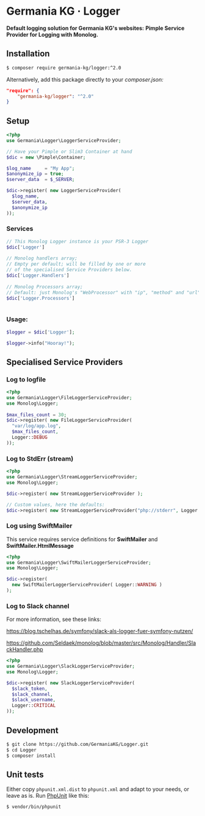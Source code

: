 # Germania KG · Logger

**Default logging solution for Germania KG's websites:**
**Pimple Service Provider for Logging with Monolog.**




## Installation

```bash
$ composer require germania-kg/logger:^2.0
```

Alternatively, add this package directly to your *composer.json:*

```json
"require": {
    "germania-kg/logger": "^2.0"
}
```

## Setup


```php
<?php
use Germania\Logger\LoggerServiceProvider;

// Have your Pimple or Slim3 Container at hand
$dic = new \Pimple\Container;

$log_name     = "My App";
$anonymize_ip = true;
$server_data  = $_SERVER;

$dic->register( new LoggerServiceProvider(
  $log_name,
  $server_data,
  $anonymize_ip
));


```

### Services

```php
// This Monolog Logger instance is your PSR-3 Logger
$dic['Logger']
  
// Monolog handlers array; 
// Empty per default; will be filled by one or more 
// of the specialised Service Providers below.
$dic['Logger.Handlers']
  
// Monolog Processors array;
// Default: just Monolog's "WebProcessor" with "ip", "method" and "url"
$dic['Logger.Processors']
 
```

### Usage:

```php
$logger = $dic['Logger'];

$logger->info("Hooray!");
```



## Specialised Service Providers

### Log to logfile

```php
<?php
use Germania\Logger\FileLoggerServiceProvider;
use Monolog\Logger;
  
$max_files_count = 30;
$dic->register( new FileLoggerServiceProvider(
  "var/log/app.log",
  $max_files_count,
  Logger::DEBUG
));
```



### Log to StdErr (stream)

```php
<?php
use Germania\Logger\StreamLoggerServiceProvider;
use Monolog\Logger;

$dic->register( new StreamLoggerServiceProvider );

// Custom values, here the defaults:
$dic->register( new StreamLoggerServiceProvider("php://stderr", Logger::WARNING) );

```



### Log using SwiftMailer

This service requires service definitions for **SwiftMailer** and **SwiftMailer.HtmlMessage**

```php
<?php
use Germania\Logger\SwiftMailerLoggerServiceProvider;
use Monolog\Logger;

$dic->register( 
  new SwiftMailerLoggerServiceProvider( Logger::WARNING ) 
);
```



### Log to Slack channel

For more information, see these links:

https://blog.tschelhas.de/symfony/slack-als-logger-fuer-symfony-nutzen/

https://github.com/Seldaek/monolog/blob/master/src/Monolog/Handler/SlackHandler.php

```php
<?php
use Germania\Logger\SlackLoggerServiceProvider;
use Monolog\Logger;

$dic->register( new SlackLoggerServiceProvider(
  $slack_token,
  $slack_channel,
  $slack_username,
  Logger::CRITICAL
));


```



## Development

```bash
$ git clone https://github.com/GermaniaKG/Logger.git
$ cd Logger
$ composer install
```



## Unit tests

Either copy `phpunit.xml.dist` to `phpunit.xml` and adapt to your needs, or leave as is. 
Run [PhpUnit](https://phpunit.de/) like this:

```bash
$ vendor/bin/phpunit
```
